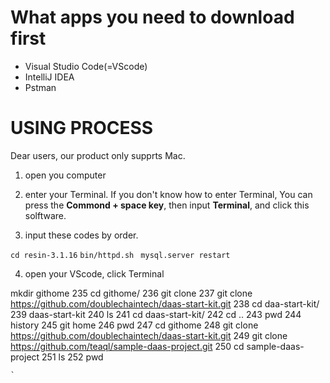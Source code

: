 
# What apps you need to download first # 

+ Visual Studio Code(=VScode)  
+ IntelliJ IDEA
+ Pstman



# USING PROCESS #

Dear users, our product only supprts Mac. 

1. open you computer 

2. enter your Terminal. If you don't know how to enter Terminal, You can press the **Commond + space key**, then input **Terminal**, and click this solftware.   

3. input these codes by order.  

`cd resin-3.1.16`
`bin/httpd.sh `
`mysql.server restart`




4. open your VScode, click Terminal 

 mkdir githome
  235  cd githome/
  236  git clone 
  237  git clone https://github.com/doublechaintech/daas-start-kit.git
  238  cd daa-start-kit/
  239  daas-start-kit
  240  ls
  241  cd daas-start-kit/
  242  cd ..
  243  pwd
  244  history
  245  git home
  246  pwd
  247  cd githome
  248  git clone https://github.com/doublechaintech/daas-start-kit.git
  249  git clone https://github.com/teaql/sample-daas-project.git
  250  cd sample-daas-project
  251  ls
  252  pwd


    `

